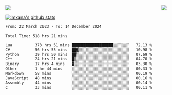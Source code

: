 <p>
  <a href="https://count.getloli.com/"><img src="https://count.getloli.com/get/@xana.readme?theme=moebooru-h"></a>
  <img src="https://weather-icon.journeyad.repl.co/@hangzhou?v=1" align="right">
</p>


<a href="https://github.com/imxana"><img align="center" src="https://github-readme-stats.vercel.app/api?username=imxana&show_icons=true&include_all_commits=true&hide_border=tru&custom_title=imxana%27s%20Github%20Stats" alt="imxana's github stats" /></a> 

<!--START_SECTION:waka-->

```txt
From: 22 March 2023 - To: 14 December 2024

Total Time: 518 hrs 21 mins

Lua          373 hrs 51 mins ██████████████████░░░░░░░   72.13 %
C#           56 hrs 55 mins  ██▓░░░░░░░░░░░░░░░░░░░░░░   10.98 %
Python       39 hrs 50 mins  ██░░░░░░░░░░░░░░░░░░░░░░░   07.69 %
C++          24 hrs 21 mins  █▒░░░░░░░░░░░░░░░░░░░░░░░   04.70 %
Binary       17 hrs 4 mins   ▓░░░░░░░░░░░░░░░░░░░░░░░░   03.30 %
Other        1 hr 44 mins    ░░░░░░░░░░░░░░░░░░░░░░░░░   00.33 %
Markdown     58 mins         ░░░░░░░░░░░░░░░░░░░░░░░░░   00.19 %
JavaScript   48 mins         ░░░░░░░░░░░░░░░░░░░░░░░░░   00.16 %
Assembly     44 mins         ░░░░░░░░░░░░░░░░░░░░░░░░░   00.14 %
C            33 mins         ░░░░░░░░░░░░░░░░░░░░░░░░░   00.11 %
```

<!--END_SECTION:waka-->
